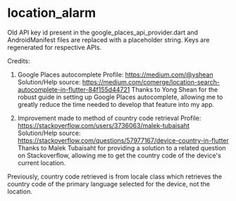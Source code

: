 # location_alarm

Old API key id present in the google_places_api_provider.dart and AndroidManifest files are replaced with a placeholder string.
Keys are regenerated for respective APIs.



Credits: 
1) Google Places autocomplete 
Profile: https://medium.com/@yshean
Solution/Help source: https://medium.com/comerge/location-search-autocomplete-in-flutter-84f155d44721
Thanks to Yong Shean for the robust guide in setting up Google Places autocomplete, allowing me to greatly reduce the time needed to develop that feature into my app.


2) Improvement made to method of country code retrieval
Profile: https://stackoverflow.com/users/3736063/malek-tubaisaht
Solution/Help source: https://stackoverflow.com/questions/57977167/device-country-in-flutter
Thanks to Malek Tubaisaht for providing a solution to a related question on Stackoverflow, allowing me to get the country code of the device's current location.

Previously, country code retrieved is from locale class which retrieves the country code of the primary language selected for the device, not the location.

